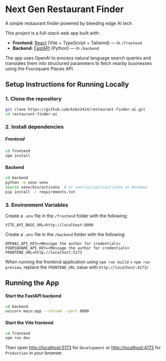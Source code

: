 # Next Gen Restaurant Finder
A simple restaurant finder powered by bleeding edge AI tech

This project is a full-stack web app built with:

- **Frontend**: [React](https://react.dev/) (Vite + TypeScript + Tailwind) — in `/frontend`
- **Backend**: [FastAPI](https://fastapi.tiangolo.com/) (Python) — in `/backend`

The app uses OpenAI to process natural language search queries and translates them into structured parameters to fetch nearby businesses using the Foursquare Places API.

## Setup Instructions for Running Locally

### 1. Clone the repository

```bash
git clone https://github.com/kobz2414/restaurant-finder-ai.git
cd restaurant-finder-ai
```

### 2. Install dependencies

##### Frontend

```bash
cd frontend
npm install
```

#### Backend

```bash
cd backend
python -m venv venv
source venv/bin/activate  # or venv\Scripts\activate on Windows
pip install -r requirements.txt
```

### 3. Environment Variables

Create a `.env` file in the `/frontend` folder with the following:

```env
VITE_API_BASE_URL=http://localhost:8000
```

Create a `.env` file in the `/backend` folder with the following:

```env
OPENAI_API_KEY=<Message the author for credentials>
FOURSQUARE_API_KEY=<Message the author for credentials>
FRONTEND_URL=http://localhost:5173
```

When running the frontend application using `npm run build` + `npm run preview`, replace the `FRONTEND_URL` value with `http://localhost:4173/`

## Running the App

#### Start the FastAPI backend

```bash
cd backend
uvicorn main:app --reload --port 8000
```

#### Start the Vite frontend

```bash
cd frontend
npm run dev
```

Then open [http://localhost:5173](http://localhost:5173) for `Development` or [http://localhost:4173](http://localhost:4173) for `Production` in your browser.